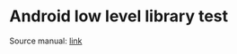 # Android low level library test

Source manual: [link](https://developer.android.com/ndk/guides/cpp-support.html)
